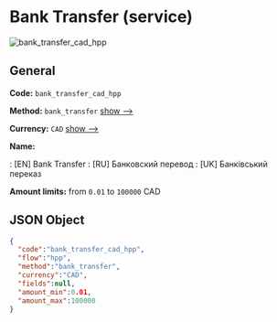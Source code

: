 
# Bank Transfer (service) 
![bank_transfer_cad_hpp](https://static.openfintech.io/payment_methods/bank_transfer_cad_hpp/logo.svg?w=400&c=v0.59.26#w200)  

## General 
 
**Code:** `bank_transfer_cad_hpp` 
 
**Method:** `bank_transfer` 
 [show -->](/payment-methods/bank_transfer/) 
 
**Currency:** `CAD` [show -->](/currencies/CAD/) 
 
**Name:** 
 
:	[EN] Bank Transfer 
:	[RU] Банковский перевод 
:	[UK] Банківський переказ 
 
**Amount limits:** from `0.01` to `100000` CAD 

## JSON Object 

```json
{
  "code":"bank_transfer_cad_hpp",
  "flow":"hpp",
  "method":"bank_transfer",
  "currency":"CAD",
  "fields":null,
  "amount_min":0.01,
  "amount_max":100000
}
```  

